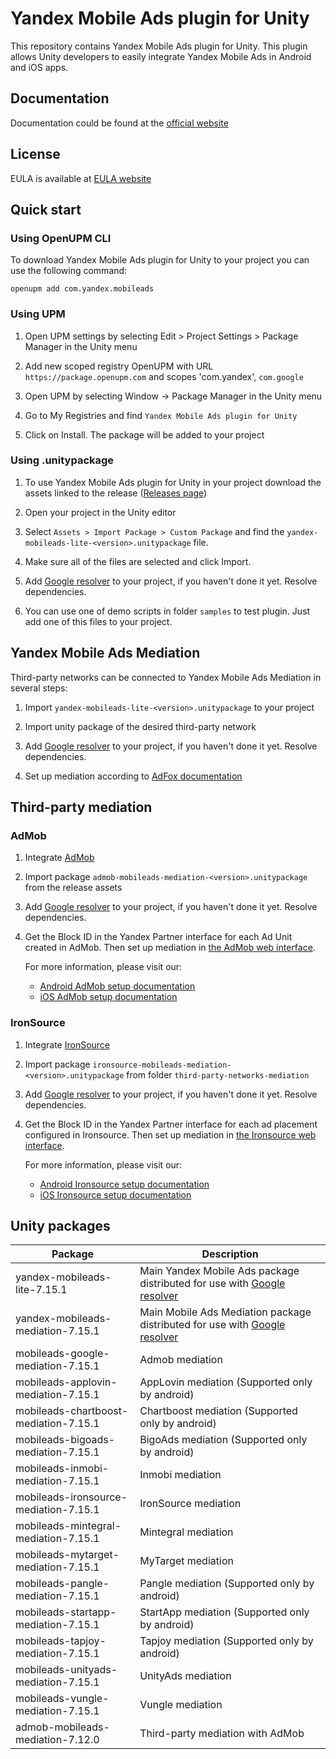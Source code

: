 # Yandex Mobile Ads plugin for Unity

This repository contains Yandex Mobile Ads plugin for Unity. This plugin allows Unity developers to easily integrate Yandex
Mobile Ads in Android and iOS apps.

## Documentation

Documentation could be found at the [official website][DOCUMENTATION]

## License

EULA is available at [EULA website][LICENSE]

## Quick start

### Using OpenUPM CLI

To download Yandex Mobile Ads plugin for Unity to your project you can use the following command:
```
openupm add com.yandex.mobileads
```

### Using UPM

1. Open UPM settings by selecting Edit > Project Settings > Package Manager in the Unity menu

2. Add new scoped registry OpenUPM with URL `https://package.openupm.com` and scopes 'com.yandex', `com.google`

3. Open UPM by selecting Window -> Package Manager in the Unity menu

4. Go to My Registries and find `Yandex Mobile Ads plugin for Unity`

5. Click on Install. The package will be added to your project

### Using .unitypackage

1. To use Yandex Mobile Ads plugin for Unity in your project download the assets linked to the release ([Releases page](https://github.com/yandexmobile/yandex-ads-unity-plugin/releases))

2. Open your project in the Unity editor

3. Select `Assets > Import Package > Custom Package` and find the `yandex-mobileads-lite-<version>.unitypackage` file.

4. Make sure all of the files are selected and click Import.

5. Add [Google resolver] to your project, if you haven't done it yet. Resolve dependencies.

6. You can use one of demo scripts in folder `samples` to test plugin. Just add one of this files to your project.

## Yandex Mobile Ads Mediation

Third-party networks can be connected to Yandex Mobile Ads Mediation in several steps:

1. Import `yandex-mobileads-lite-<version>.unitypackage` to your project

2. Import unity package of the desired third-party network

3. Add [Google resolver] to your project, if you haven't done it yet. Resolve dependencies.

4. Set up mediation according
   to [AdFox documentation](https://yandex.com/dev/mobile-ads/doc/plugins/unity/mob-mediation/list-network-docpage/)

## Third-party mediation

### AdMob

1. Integrate [AdMob](https://developers.google.com/admob/unity/start)

2. Import package `admob-mobileads-mediation-<version>.unitypackage` from the release assets

3. Add [Google resolver] to your project, if you haven't done it yet. Resolve dependencies.

4. Get the Block ID in the Yandex Partner interface for each Ad Unit created in AdMob. Then set up mediation
   in [the AdMob web interface](https://apps.admob.com).

   For more information, please visit our:
    * [Android AdMob setup documentation](https://yandex.ru/support2/mobile-ads/en/dev/android/admob-third)
    * [iOS AdMob setup documentation](https://yandex.ru/support2/mobile-ads/en/dev/ios/admob-third)

### IronSource

1. Integrate [IronSource](https://developers.is.com/ironsource-mobile/unity/unity-plugin/)

2. Import package `ironsource-mobileads-mediation-<version>.unitypackage` from folder `third-party-networks-mediation`

3. Add [Google resolver] to your project, if you haven't done it yet. Resolve dependencies.

4. Get the Block ID in the Yandex Partner interface for each ad placement configured in Ironsource. Then set up
   mediation in [the Ironsource web interface](https://platform.ironsrc.com/partners/dashboard).

   For more information, please visit our:
    * [Android Ironsource setup documentation](https://yandex.com/support2/mobile-ads/en/dev/android/ironsource-third)
    * [iOS Ironsource setup documentation](https://yandex.com/support2/mobile-ads/en/dev/ios/ironsource-third)

## Unity packages

| Package                              | Description                                                                  |
|--------------------------------------|------------------------------------------------------------------------------|
| yandex-mobileads-lite-7.15.1         | Main Yandex Mobile Ads package distributed for use with [Google resolver]    |
| yandex-mobileads-mediation-7.15.1    | Main Mobile Ads Mediation package distributed for use with [Google resolver] |
| mobileads-google-mediation-7.15.1    | Admob mediation                                                              |
| mobileads-applovin-mediation-7.15.1  | AppLovin mediation (Supported only by android)                               |
| mobileads-chartboost-mediation-7.15.1| Chartboost mediation (Supported only by android)                             |
| mobileads-bigoads-mediation-7.15.1   | BigoAds mediation (Supported only by android)                                |
| mobileads-inmobi-mediation-7.15.1    | Inmobi mediation                                                             |
| mobileads-ironsource-mediation-7.15.1| IronSource mediation                                                         |
| mobileads-mintegral-mediation-7.15.1 | Mintegral mediation                                                          |
| mobileads-mytarget-mediation-7.15.1  | MyTarget mediation                                                           |
| mobileads-pangle-mediation-7.15.1    | Pangle mediation (Supported only by android)                                 |
| mobileads-startapp-mediation-7.15.1  | StartApp mediation (Supported only by android)                               |
| mobileads-tapjoy-mediation-7.15.1    | Tapjoy mediation (Supported only by android)                                 |
| mobileads-unityads-mediation-7.15.1  | UnityAds mediation                                                           |
| mobileads-vungle-mediation-7.15.1    | Vungle mediation                                                             |
| admob-mobileads-mediation-7.12.0     | Third-party mediation with AdMob                                       |

[Google resolver]: https://github.com/googlesamples/unity-jar-resolver

[DOCUMENTATION]: https://yandex.ru/support2/mobile-ads/ru/dev/unity

[LICENSE]: https://legal.yandex.com/partner_ch/
